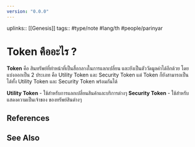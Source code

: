 ```yaml
---
version: "0.0.0"
---
```

uplinks:: [[Genesis]]
tags:: #type/note #lang/th  #people/parinyar
# Token คืออะไร ?
**Token** คือ สินทรัพย์ที่ทำหน้าที่เป็นสื่อกลางในการแลกเปลี่ยน และยังเป็นตัววัดมูลค่าได้อีกด้วย โดยแบ่งออกเป็น 2 ประเภท คือ Utility Token และ Security Token แต่ Token ก็ยังสามารถเป็นได้ทั้ง Utility Token และ Security Token พร้อมกันได้

**Utility Token** - ใช้สำหรับการแลกเปลี่ยนสินค้าและบริการต่างๆ
**Security Token** - ใช้สำหรับแสดงความเป็นเจ้าของ ของทรัพย์สินต่างๆ


## References

## See Also